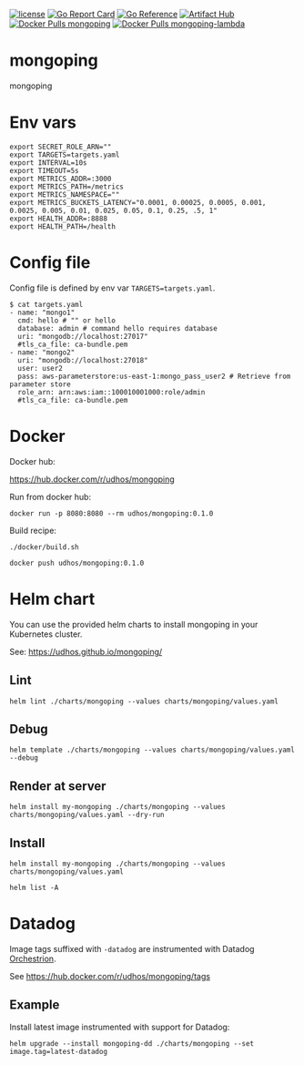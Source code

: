 [![license](http://img.shields.io/badge/license-MIT-blue.svg)](https://github.com/udhos/mongoping/blob/main/LICENSE)
[![Go Report Card](https://goreportcard.com/badge/github.com/udhos/mongoping)](https://goreportcard.com/report/github.com/udhos/mongoping)
[![Go Reference](https://pkg.go.dev/badge/github.com/udhos/mongoping.svg)](https://pkg.go.dev/github.com/udhos/mongoping)
[![Artifact Hub](https://img.shields.io/endpoint?url=https://artifacthub.io/badge/repository/mongoping)](https://artifacthub.io/packages/search?repo=mongoping)
[![Docker Pulls mongoping](https://img.shields.io/docker/pulls/udhos/mongoping)](https://hub.docker.com/r/udhos/mongoping)
[![Docker Pulls mongoping-lambda](https://img.shields.io/docker/pulls/udhos/mongoping-lambda)](https://hub.docker.com/r/udhos/mongoping-lambda)

# mongoping

mongoping

# Env vars

```
export SECRET_ROLE_ARN=""
export TARGETS=targets.yaml
export INTERVAL=10s
export TIMEOUT=5s
export METRICS_ADDR=:3000
export METRICS_PATH=/metrics
export METRICS_NAMESPACE=""
export METRICS_BUCKETS_LATENCY="0.0001, 0.00025, 0.0005, 0.001, 0.0025, 0.005, 0.01, 0.025, 0.05, 0.1, 0.25, .5, 1"
export HEALTH_ADDR=:8888
export HEALTH_PATH=/health
```

# Config file

Config file is defined by env var `TARGETS=targets.yaml`.

```
$ cat targets.yaml
- name: "mongo1"
  cmd: hello # "" or hello
  database: admin # command hello requires database
  uri: "mongodb://localhost:27017"
  #tls_ca_file: ca-bundle.pem
- name: "mongo2"
  uri: "mongodb://localhost:27018"
  user: user2
  pass: aws-parameterstore:us-east-1:mongo_pass_user2 # Retrieve from parameter store
  role_arn: arn:aws:iam::100010001000:role/admin
  #tls_ca_file: ca-bundle.pem
```

# Docker

Docker hub:

https://hub.docker.com/r/udhos/mongoping

Run from docker hub:

```
docker run -p 8080:8080 --rm udhos/mongoping:0.1.0
```

Build recipe:

```
./docker/build.sh

docker push udhos/mongoping:0.1.0
```

# Helm chart

You can use the provided helm charts to install mongoping in your Kubernetes cluster.

See: https://udhos.github.io/mongoping/

## Lint

    helm lint ./charts/mongoping --values charts/mongoping/values.yaml

## Debug

    helm template ./charts/mongoping --values charts/mongoping/values.yaml --debug

## Render at server

    helm install my-mongoping ./charts/mongoping --values charts/mongoping/values.yaml --dry-run

## Install

    helm install my-mongoping ./charts/mongoping --values charts/mongoping/values.yaml

    helm list -A

# Datadog

Image tags suffixed with `-datadog` are instrumented with Datadog [Orchestrion](https://github.com/DataDog/orchestrion).

See https://hub.docker.com/r/udhos/mongoping/tags

## Example

Install latest image instrumented with support for Datadog:

    helm upgrade --install mongoping-dd ./charts/mongoping --set image.tag=latest-datadog
